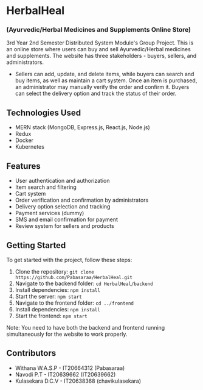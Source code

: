 # HerbalHeal
### (Ayurvedic/Herbal Medicines and Supplements Online Store)

3rd Year 2nd Semester Distributed System Module's Group Project.
This is an online store where users can buy and sell Ayurvedic/Herbal medicines and supplements. The website has three stakeholders - buyers, sellers, and administrators.
- Sellers can add, update, and delete items, while buyers can search and buy items, as well as maintain a cart system. Once an item is purchased, an administrator may manually verify the order and confirm it. Buyers can select the delivery option and track the status of their order.

## Technologies Used

- MERN stack (MongoDB, Express.js, React.js, Node.js)
- Redux
- Docker
- Kubernetes

## Features

- User authentication and authorization
- Item search and filtering
- Cart system
- Order verification and confirmation by administrators
- Delivery option selection and tracking
- Payment services (dummy)
- SMS and email confirmation for payment
- Review system for sellers and products

## Getting Started

To get started with the project, follow these steps:

1. Clone the repository: `git clone https://github.com/Pabasaraa/HerbalHeal.git`
2. Navigate to the backend folder: `cd HerbalHeal/backend`
3. Install dependencies: `npm install`
4. Start the server: `npm start`
5. Navigate to the frontend folder: `cd ../frontend`
6. Install dependencies: `npm install`
7. Start the frontend: `npm start`

Note: You need to have both the backend and frontend running simultaneously for the website to work properly.

## Contributors

- Withana W.A.S.P - IT20664312 (Pabasaraa)
- Navodi P.T - IT20639662 (IT20639662)
- Kulasekara D.C.V - IT20638368 (chavikulasekara)

